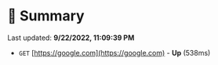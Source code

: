# 📖 Summary
Last updated: **9/22/2022, 11:09:39 PM**

- `GET` [https://google.com](https://google.com) - **Up** (538ms)
